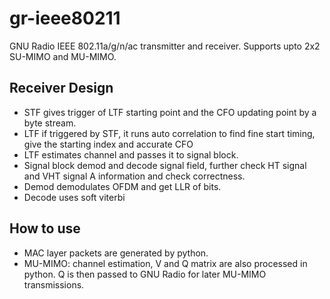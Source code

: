 # gr-ieee80211
GNU Radio IEEE 802.11a/g/n/ac transmitter and receiver.
Supports upto 2x2 SU-MIMO and MU-MIMO.

Receiver Design
----------
- STF gives trigger of LTF starting point and the CFO updating point by a byte stream.
- LTF if triggered by STF, it runs auto correlation to find fine start timing, give the starting index and accurate CFO
- LTF estimates channel and passes it to signal block.
- Signal block demod and decode signal field, further check HT signal and VHT signal A information and check correctness.
- Demod demodulates OFDM and get LLR of bits.
- Decode uses soft viterbi

How to use
----------
- MAC layer packets are generated by python.
- MU-MIMO: channel estimation, V and Q matrix are also processed in python. Q is then passed to GNU Radio for later MU-MIMO transmissions.



